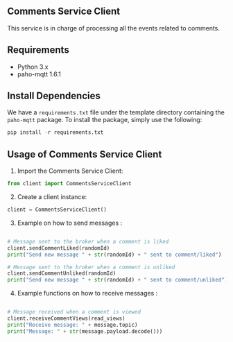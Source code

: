 ## Comments Service Client
This service is in charge of processing all the events related to comments.

## Requirements

- Python 3.x
- paho-mqtt 1.6.1
## Install Dependencies

We have a `requirements.txt` file under the template directory containing the `paho-mqtt` package. To install the package, simply use the following:
```python
pip install -r requirements.txt
```
## Usage of Comments Service Client

1. Import the Comments Service Client:

```python
from client import CommentsServiceClient
```
2. Create a client instance:

```python
client = CommentsServiceClient()
```
3. Example on how to send messages :

```python

# Message sent to the broker when a comment is liked
client.sendCommentLiked(randomId)
print("Send new message " + str(randomId) + " sent to comment/liked")

# Message sent to the broker when a comment is unliked
client.sendCommentUnliked(randomId)
print("Send new message " + str(randomId) + " sent to comment/unliked")

```
4. Example functions on how to receive messages :

```python

# Message received when a comment is viewed
client.receiveCommentViews(read_views)
print("Receive message: " + message.topic)
print("Message: " + str(message.payload.decode()))

```
